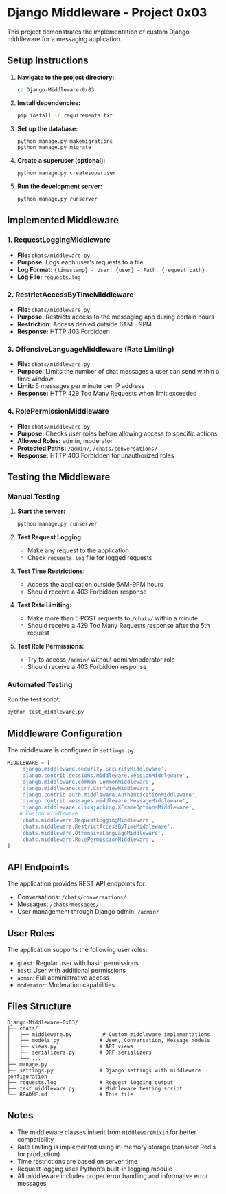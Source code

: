 # Django Middleware - Project 0x03

This project demonstrates the implementation of custom Django middleware for a messaging application.

## Setup Instructions

1. **Navigate to the project directory:**
   ```bash
   cd Django-Middleware-0x03
   ```

2. **Install dependencies:**
   ```bash
   pip install -r requirements.txt
   ```

3. **Set up the database:**
   ```bash
   python manage.py makemigrations
   python manage.py migrate
   ```

4. **Create a superuser (optional):**
   ```bash
   python manage.py createsuperuser
   ```

5. **Run the development server:**
   ```bash
   python manage.py runserver
   ```

## Implemented Middleware

### 1. RequestLoggingMiddleware
- **File:** `chats/middleware.py`
- **Purpose:** Logs each user's requests to a file
- **Log Format:** `{timestamp} - User: {user} - Path: {request.path}`
- **Log File:** `requests.log`

### 2. RestrictAccessByTimeMiddleware
- **File:** `chats/middleware.py`
- **Purpose:** Restricts access to the messaging app during certain hours
- **Restriction:** Access denied outside 6AM - 9PM
- **Response:** HTTP 403 Forbidden

### 3. OffensiveLanguageMiddleware (Rate Limiting)
- **File:** `chats/middleware.py`
- **Purpose:** Limits the number of chat messages a user can send within a time window
- **Limit:** 5 messages per minute per IP address
- **Response:** HTTP 429 Too Many Requests when limit exceeded

### 4. RolePermissionMiddleware
- **File:** `chats/middleware.py`
- **Purpose:** Checks user roles before allowing access to specific actions
- **Allowed Roles:** admin, moderator
- **Protected Paths:** `/admin/`, `/chats/conversations/`
- **Response:** HTTP 403 Forbidden for unauthorized roles

## Testing the Middleware

### Manual Testing

1. **Start the server:**
   ```bash
   python manage.py runserver
   ```

2. **Test Request Logging:**
   - Make any request to the application
   - Check `requests.log` file for logged requests

3. **Test Time Restrictions:**
   - Access the application outside 6AM-9PM hours
   - Should receive a 403 Forbidden response

4. **Test Rate Limiting:**
   - Make more than 5 POST requests to `/chats/` within a minute
   - Should receive a 429 Too Many Requests response after the 5th request

5. **Test Role Permissions:**
   - Try to access `/admin/` without admin/moderator role
   - Should receive a 403 Forbidden response

### Automated Testing

Run the test script:
```bash
python test_middleware.py
```

## Middleware Configuration

The middleware is configured in `settings.py`:

```python
MIDDLEWARE = [
    'django.middleware.security.SecurityMiddleware',
    'django.contrib.sessions.middleware.SessionMiddleware',
    'django.middleware.common.CommonMiddleware',
    'django.middleware.csrf.CsrfViewMiddleware',
    'django.contrib.auth.middleware.AuthenticationMiddleware',
    'django.contrib.messages.middleware.MessageMiddleware',
    'django.middleware.clickjacking.XFrameOptionsMiddleware',
    # Custom middleware
    'chats.middleware.RequestLoggingMiddleware',
    'chats.middleware.RestrictAccessByTimeMiddleware',
    'chats.middleware.OffensiveLanguageMiddleware',
    'chats.middleware.RolePermissionMiddleware',
]
```

## API Endpoints

The application provides REST API endpoints for:
- Conversations: `/chats/conversations/`
- Messages: `/chats/messages/`
- User management through Django admin: `/admin/`

## User Roles

The application supports the following user roles:
- `guest`: Regular user with basic permissions
- `host`: User with additional permissions
- `admin`: Full administrative access
- `moderator`: Moderation capabilities

## Files Structure

```
Django-Middleware-0x03/
├── chats/
│   ├── middleware.py          # Custom middleware implementations
│   ├── models.py             # User, Conversation, Message models
│   ├── views.py              # API views
│   ├── serializers.py        # DRF serializers
│   └── ...
├── manage.py
├── settings.py               # Django settings with middleware configuration
├── requests.log              # Request logging output
├── test_middleware.py        # Middleware testing script
└── README.md                 # This file
```

## Notes

- The middleware classes inherit from `MiddlewareMixin` for better compatibility
- Rate limiting is implemented using in-memory storage (consider Redis for production)
- Time restrictions are based on server time
- Request logging uses Python's built-in logging module
- All middleware includes proper error handling and informative error messages